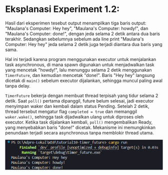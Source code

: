 # Eksplanasi Experiment 1.2:

Hasil dari eksperimen tesebut output menampilkan tiga baris output: "Maulana's Computer: Hey hey", "Maulana's Computer: howdy!", dan "Maulana's Computer: done!", dengan jeda selama 2 detik antara dua baris terakhir. Sedangkan sebelumnya sebelum ada line print "Maulana's Computer: Hey hey" jeda selama 2 detik juga terjadi diantara dua baris yang sama.

Hal ini terjadi karena program menggunakan executor untuk menjalankan task asynchronous, di mana spawn digunakan untuk menjadwalkan task yang mencetak "howdy!", lalu menunggu selama 2 detik menggunakan `TimerFuture`, dan kemudian mencetak "done!". Baris "Hey hey" langsung dicetak di `main()` sebelum executor dijalankan, sehingga muncul paling awal tanpa delay.

`TimerFuture` bekerja dengan membuat thread terpisah yang tidur selama 2 detik. Saat `poll()` pertama dipanggil, future belum selesai, jadi executor menyimpan waker dan kembali dalam status Pending. Setelah 2 detik, thread tersebut mengatur flag `completed = true` dan memanggil `waker.wake()`, sehingga task dijadwalkan ulang untuk diproses oleh executor. Ketika task dijalankan kembali, `poll()` mengembalikan Ready, yang menyebabkan baris "done!" dicetak. Mekanisme ini memungkinkan penundaan terjadi secara asynchronous tanpa memblokir thread utama.

![Output program](images/result.png)
